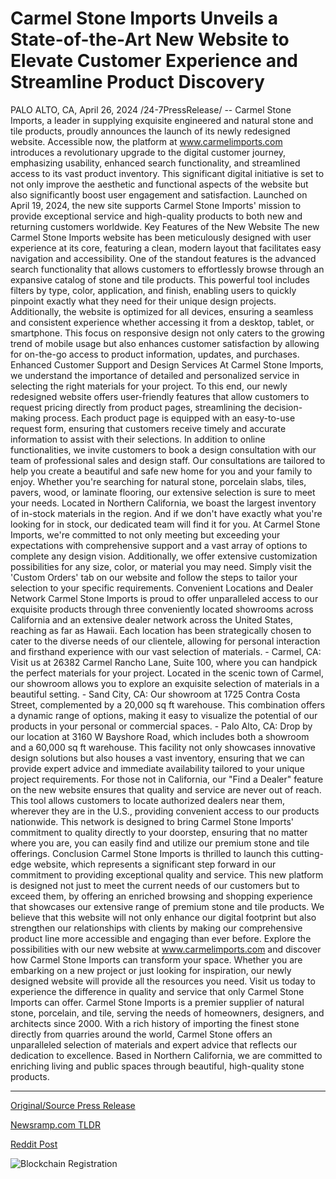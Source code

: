 # Carmel Stone Imports Unveils a State-of-the-Art New Website to Elevate Customer Experience and Streamline Product Discovery

PALO ALTO, CA, April 26, 2024 /24-7PressRelease/ -- Carmel Stone Imports, a leader in supplying exquisite engineered and natural stone and tile products, proudly announces the launch of its newly redesigned website. Accessible now, the platform at www.carmelimports.com introduces a revolutionary upgrade to the digital customer journey, emphasizing usability, enhanced search functionality, and streamlined access to its vast product inventory.   This significant digital initiative is set to not only improve the aesthetic and functional aspects of the website but also significantly boost user engagement and satisfaction. Launched on April 19, 2024, the new site supports Carmel Stone Imports' mission to provide exceptional service and high-quality products to both new and returning customers worldwide.  Key Features of the New Website  The new Carmel Stone Imports website has been meticulously designed with user experience at its core, featuring a clean, modern layout that facilitates easy navigation and accessibility. One of the standout features is the advanced search functionality that allows customers to effortlessly browse through an expansive catalog of stone and tile products.   This powerful tool includes filters by type, color, application, and finish, enabling users to quickly pinpoint exactly what they need for their unique design projects. Additionally, the website is optimized for all devices, ensuring a seamless and consistent experience whether accessing it from a desktop, tablet, or smartphone. This focus on responsive design not only caters to the growing trend of mobile usage but also enhances customer satisfaction by allowing for on-the-go access to product information, updates, and purchases.  Enhanced Customer Support and Design Services  At Carmel Stone Imports, we understand the importance of detailed and personalized service in selecting the right materials for your project. To this end, our newly redesigned website offers user-friendly features that allow customers to request pricing directly from product pages, streamlining the decision-making process. Each product page is equipped with an easy-to-use request form, ensuring that customers receive timely and accurate information to assist with their selections.  In addition to online functionalities, we invite customers to book a design consultation with our team of professional sales and design staff. Our consultations are tailored to help you create a beautiful and safe new home for you and your family to enjoy. Whether you're searching for natural stone, porcelain slabs, tiles, pavers, wood, or laminate flooring, our extensive selection is sure to meet your needs.  Located in Northern California, we boast the largest inventory of in-stock materials in the region. And if we don't have exactly what you're looking for in stock, our dedicated team will find it for you. At Carmel Stone Imports, we're committed to not only meeting but exceeding your expectations with comprehensive support and a vast array of options to complete any design vision. Additionally, we offer extensive customization possibilities for any size, color, or material you may need. Simply visit the 'Custom Orders' tab on our website and follow the steps to tailor your selection to your specific requirements.  Convenient Locations and Dealer Network  Carmel Stone Imports is proud to offer unparalleled access to our exquisite products through three conveniently located showrooms across California and an extensive dealer network across the United States, reaching as far as Hawaii. Each location has been strategically chosen to cater to the diverse needs of our clientele, allowing for personal interaction and firsthand experience with our vast selection of materials.  - Carmel, CA: Visit us at 26382 Carmel Rancho Lane, Suite 100, where you can handpick the perfect materials for your project. Located in the scenic town of Carmel, our showroom allows you to explore an exquisite selection of materials in a beautiful setting.  - Sand City, CA: Our showroom at 1725 Contra Costa Street, complemented by a 20,000 sq ft warehouse. This combination offers a dynamic range of options, making it easy to visualize the potential of our products in your personal or commercial spaces.  - Palo Alto, CA: Drop by our location at 3160 W Bayshore Road, which includes both a showroom and a 60,000 sq ft warehouse. This facility not only showcases innovative design solutions but also houses a vast inventory, ensuring that we can provide expert advice and immediate availability tailored to your unique project requirements.  For those not in California, our "Find a Dealer" feature on the new website ensures that quality and service are never out of reach. This tool allows customers to locate authorized dealers near them, wherever they are in the U.S., providing convenient access to our products nationwide. This network is designed to bring Carmel Stone Imports' commitment to quality directly to your doorstep, ensuring that no matter where you are, you can easily find and utilize our premium stone and tile offerings.  Conclusion  Carmel Stone Imports is thrilled to launch this cutting-edge website, which represents a significant step forward in our commitment to providing exceptional quality and service. This new platform is designed not just to meet the current needs of our customers but to exceed them, by offering an enriched browsing and shopping experience that showcases our extensive range of premium stone and tile products. We believe that this website will not only enhance our digital footprint but also strengthen our relationships with clients by making our comprehensive product line more accessible and engaging than ever before.  Explore the possibilities with our new website at www.carmelimports.com and discover how Carmel Stone Imports can transform your space. Whether you are embarking on a new project or just looking for inspiration, our newly designed website will provide all the resources you need. Visit us today to experience the difference in quality and service that only Carmel Stone Imports can offer.  Carmel Stone Imports is a premier supplier of natural stone, porcelain, and tile, serving the needs of homeowners, designers, and architects since 2000. With a rich history of importing the finest stone directly from quarries around the world, Carmel Stone offers an unparalleled selection of materials and expert advice that reflects our dedication to excellence. Based in Northern California, we are committed to enriching living and public spaces through beautiful, high-quality stone products. 

---

[Original/Source Press Release](https://www.24-7pressrelease.com/press-release/510408/carmel-stone-imports-unveils-a-state-of-the-art-new-website-to-elevate-customer-experience-and-streamline-product-discovery)
                    

[Newsramp.com TLDR](None) 



[Reddit Post](https://www.reddit.com/r/newsramp/comments/1cdf009/carmel_stone_imports_launches_redesigned_website/) 



![Blockchain Registration](https://cdn.newsramp.app/24-7PressRelease/qrcode/244/26/fernfvpQ.webp)
